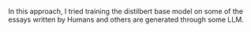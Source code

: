 In this approach, I tried training the distilbert base model on some of the essays written by Humans and others are generated through some LLM.